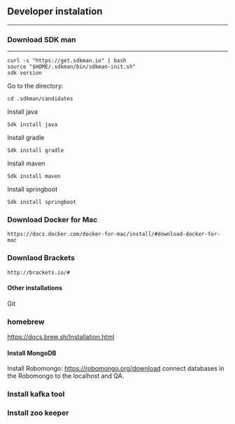 ## Developer instalation
--------

### Download SDK man
-----

    curl -s "https://get.sdkman.io" | bash
    source "$HOME/.sdkman/bin/sdkman-init.sh"
    sdk version

Go to the directory:

    cd .sdkman/candidates

Install java

    Sdk install java

Install gradle

    Sdk install gradle

Install maven
    
    Sdk install maven

Install springboot

    Sdk install springboot



### Download Docker for Mac
    
    https://docs.docker.com/docker-for-mac/install/#download-docker-for-mac


### Downlaod Brackets

    http://brackets.io/#
    
#### Other installations

Git


### homebrew

https://docs.brew.sh/Installation.html

#### Install MongoDB
Install Robomongo:
   https://robomongo.org/download
connect databases in the Robomongo to the localhost and QA.

### Install kafka tool
### Install zoo keeper




